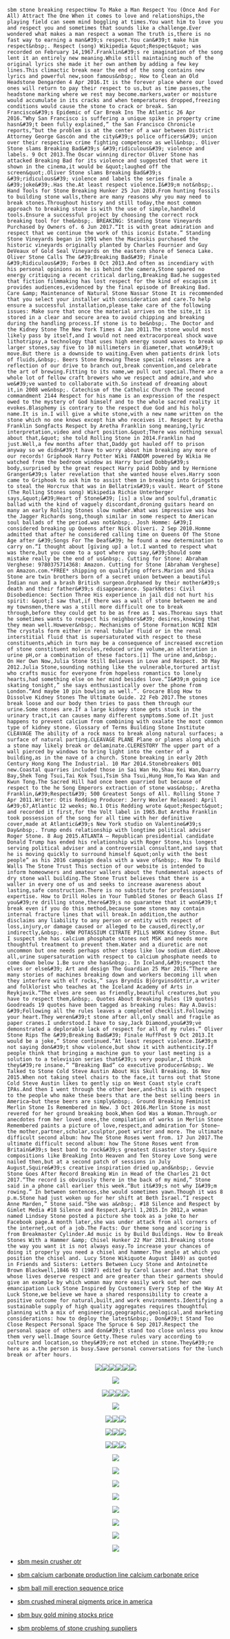 
```
sbm stone breaking respectHow To Make a Man Respect You (Once And For All) Attract The One When it comes to love and relationships,the playing field can seem mind boggling at times.You want him to love you and respect you and sometimes that sounds like a challenge.Ever wondered what makes a man respect a woman The truth is,there is no fast way to earning a man&#39;s respect.You can&#39;t make him respect&nbsp;. Respect (song) Wikipedia &quot;Respect&quot; was recorded on February 14,1967.Franklin&#39;s re imagination of the song lent it an entirely new meaning.While still maintaining much of the original lyrics she made it her own anthem by adding a few key lines.This climactic break near the end of the song contains new lyrics and powerful new,soon famous&nbsp;. How to Clean an Old Headstone Dengarden 4 Apr 2016.It is the forever place where our loved ones will return to pay their respect to us,but as time passes,the headstone marking where we rest may become.markers,water or moisture would accumulate in its cracks and when temperatures dropped,freezing conditions would cause the stone to crack or break. San Francisco&#39;s Epidemic of Car Break Ins The Atlantic 26 Apr 2016.“Why San Francisco is suffering a unique spike in property crime hasn&#39;t been fully explained,” the San Francisco Chronicle reports,“but the problem is at the center of a war between District Attorney George Gascón and the city&#39;s police officers&#39; union over their respective crime fighting competence as well&nbsp;. Oliver Stone slams Breaking Bad&#39;s &#39;ridiculous&#39; violence and labels. 9 Oct 2013.The Oscar winning director Oliver Stone has attacked Breaking Bad for its violence and suggested that were it shown in the cinema,it would be &quot;laughed off the screen&quot;.Oliver Stone slams Breaking Bad&#39;s &#39;ridiculous&#39; violence and labels the series finale a &#39;joke&#39;.Has the.At least respect violence.I&#39;m not&nbsp;. Hand Tools for Stone Breaking Hunker 25 Jun 2010.From hunting fossils to building stone walls,there are many reasons why you may need to break stones.Throughout history and still today,the most common approach to breaking stone is with the use of simple,handheld tools.Ensure a successful project by choosing the correct rock breaking tool for the&nbsp;. BREAKING: Standing Stone Vineyards Purchased by Owners of. 6 Jun 2017.“It is with great admiration and respect that we continue the work of this iconic Estate.” Standing Stone Vineyards began in 1991 when the Macinskis purchased the historic vineyards originally planted by Charles Fournier and Guy DeVeaux of Gold Seal Vineyards on the eastern shore of Seneca Lake. Oliver Stone Calls The &#39;Breaking Bad&#39; Finale &#39;Ridiculous&#39; Forbes 8 Oct 2013.And often as incendiary with his personal opinions as he is behind the camera,Stone spared no energy critiquing a recent critical darling,Breaking Bad.he suggested that fiction filmmaking has lost respect for the kind of escapism it provides audiences,evidenced by the final episode of Breaking Bad. Care &amp; Maintenance of Natural Stone Nassar Stone It is recommended that you select your installer with consideration and care.To help ensure a successful installation,please take care of the following issues: Make sure that once the material arrives on the site,it is stored in a clear and secure area to avoid chipping and breaking during the handling process.If stone is to be&nbsp;. The Doctor and the Kidney Stone The New York Times 4 Jan 2011.The stone would most likely pass by itself,and I would not need extracorporeal shock wave lithotripsy,a technology that uses high energy sound waves to break up larger stones,say five to 10 millimeters in diameter,that won&#39;t move.But there is a downside to waiting.Even when patients drink lots of fluids,&nbsp;. Beers Stone Brewing These special releases are a reflection of our drive to branch out,break convention,and celebrate the art of brewing.Fitting to its name,we pull out special.There are a whole lot of fellow craft brewers who we respect and admire,and who we&#39;ve wanted to collaborate with.So instead of dreaming about it,in 2008 we&nbsp;. Catechism of the Catholic Church The second commandment 2144 Respect for his name is an expression of the respect owed to the mystery of God himself and to the whole sacred reality it evokes.Blasphemy is contrary to the respect due God and his holy name.It is in.I will give a white stone,with a new name written on the stone which no one knows except him who receives it. Respect by Aretha Franklin Songfacts Respect by Aretha Franklin song meaning,lyric interpretation,video and chart position.&quot;There was nothing sexual about that,&quot; she told Rolling Stone in 2014.Franklin had just.Well,a few months after that,Daddy got hauled off to prison anyway so we didn&#39;t have to worry about him breaking any more of our records! Griphook Harry Potter Wiki FANDOM powered by Wikia He watched from the bedroom window as Harry buried Dobby&#39;s body,surprised by the great respect Harry paid Dobby and by Hermione Granger&#39;s later revelation that she wanted house elves.Harry soon came to Griphook to ask him to assist them in breaking into Gringotts to steal the Horcrux that was in Bellatrix&#39;s vault. Heart of Stone (The Rolling Stones song) Wikipedia Richie Unterberger says,&quot;&#39;Heart of Stone&#39; [is] a slow and soulful,dramatic ballad with the kind of vaguely discordant,droning guitars heard on many an early Rolling Stones slow number.What was impressive was how the Jagger Richards song,though similar in some respect to American soul ballads of the period.was not&nbsp;. Josh Homme: &#39;I considered breaking up Queens after Nick Oliveri. 2 Sep 2010.Homme admitted that after he considered calling time on Queens Of The Stone Age after &#39;Songs For The Deaf&#39; he found a new determination to carry on.“I thought about [giving up] a lot.I wanted to respect what was there,but you come to a spot where you say,&#39;Should some mistake really be the end of us&nbsp;. Cutting for Stone: Abraham Verghese: 9780375714368: Amazon. Cutting for Stone [Abraham Verghese] on Amazon.com.*FREE* shipping on qualifying offers.Marion and Shiva Stone are twin brothers born of a secret union between a beautiful Indian nun and a brash British surgeon.Orphaned by their mother&#39;s death and their father&#39;s disappearance. SparkNotes: Civil Disobedience: Section Three His experience in jail did not hurt his spirit: &quot;I saw that,if there was a wall of stone between me and my townsmen,there was a still more difficult one to break through,before they could get to be as free as I was.Thoreau says that he sometimes wants to respect his neighbors&#39; desires,knowing that they mean well.However&nbsp;. Mechanisms of Stone Formation NCBI NIH The crystals form either in renal tubular fluid or in the renal interstitial fluid that is supersaturated with respect to these constituents,which in turn may be a consequence of increased excretion of stone constituent molecules,reduced urine volume,an alteration in urine pH,or a combination of these factors.[1] The urine and,&nbsp;. On Her Own Now,Julia Stone Still Believes in Love and Respect. 30 May 2012.Julia Stone,sounding nothing like the vulnerable,tortured artist who crafts music for everyone from hopeless romantics to lonely hearts,had something else on her mind besides love.“I&#39;m going ice skating tonight,” she says enthusiastically over the phone from London.“And maybe 10 pin bowling as well.”. Grocare Blog How to Dissolve Kidney Stones The Ultimate Guide. 22 Feb 2017.The stones break loose and our body then tries to pass them through our urine.Some stones are.If a large kidney stone gets stuck in the urinary tract,it can causes many different symptoms.Some of.It just happens to prevent calcium from combining with oxalate the most common type of kidney stone. Glossary of Terms Building Stone Institute CLEAVAGE The ability of a rock mass to break along natural surfaces; a surface of natural parting.CLEAVAGE PLANE Plane or planes along which a stone may likely break or delaminate.CLERESTORY The upper part of a wall pierced by windows to bring light into the center of a building,as in the nave of a church. Stone breaking in early 20th Century Hong Kong The Industrial. 10 Mar 2014.Stonebreakers 001 new.Coastal quarries included those in Sai Wan Ho,Shau Kei Wan,Quarry Bay,Shek Tong Tsui,Tai Kok Tsui,Tsim Sha Tsui,Hung Hom,To Kwa Wan and Kwun Tong.The Sacred Hill had once been quarried but because of respect to the he Song Emperors extraction of stone was&nbsp;. Aretha Franklin,&#39;Respect&#39; 500 Greatest Songs of All. Rolling Stone 7 Apr 2011.Writer: Otis Redding Producer: Jerry Wexler Released: April &#39;67,Atlantic 12 weeks; No.1 Otis Redding wrote &quot;Respect&quot; and recorded it first,for the Volt label in 1965.But Aretha Franklin took possession of the song for all time with her definitive cover,made at Atlantic&#39;s New York studio on Valentine&#39;s Day&nbsp;. Trump ends relationship with longtime political adviser Roger Stone. 8 Aug 2015.ATLANTA — Republican presidential candidate Donald Trump has ended his relationship with Roger Stone,his longest serving political adviser and a controversial consultant,and says that he is moving quickly to surround himself &quot;only with the best people” as his 2016 campaign deals with a wave of&nbsp;. How To Build Walls The Stone Trust This section of our website is intended to inform homeowners and amateur wallers about the fundamental aspects of dry stone wall building.The Stone Trust believes that there is a waller in every one of us and seeks to increase awareness about lasting,safe construction.There is no substitute for professional expertise. How to Drill Holes in Your Tumbled Stones or Beach Glass If you&#39;re drilling stone,there&#39;s no guarantee that it won&#39;t break even if you do this method,because some stones may contain internal fracture lines that will break.In addition,the author disclaims any liability to any person or entity with respect of loss,injury,or damage caused or alleged to be caused,directly,or indirectly,&nbsp;. HOW POTASSIUM CITRATE PILLS WORK Kidney Stone. But I suspect she has calcium phosphate stones not MSK and needs more thoughtful treatment to prevent them.Water and a diuretic are not uncommon but one needs perhaps other steps like low sodium diet.Above all,urine supersaturation with respect to calcium phosphate needs to come down below 1.Be sure she has&nbsp;. In Iceland,&#39;respect the elves or else&#39; Art and design The Guardian 25 Mar 2015.“There are many stories of machines breaking down and workers becoming ill when they interfere with elf rocks,” says Bryndís Björgvinsdóttir,a writer and folklorist who teaches at the Iceland Academy of Arts in Reykjavik.“The elves are seen as friendly,beautiful creatures,but you have to respect them,&nbsp;. Quotes About Breaking Rules (19 quotes) Goodreads 19 quotes have been tagged as breaking rules: Ray A.Davis: &#39;Following all the rules leaves a completed checklist.Following your heart.They weren&#39;t stone after all,only small and fragile as paper cranes.I understood.I have to say,Jack Diamond,you&#39;ve demonstrated a deplorable lack of respect for all of my rules.” Oliver Stone Rips The &#39;Breaking Bad&#39; Finale HuffPost 9 Oct 2013.It would be a joke,” Stone continued.“At least respect violence.I&#39;m not saying don&#39;t show violence,but show it with authenticity.If people think that bringing a machine gun to your last meeting is a solution to a television series that&#39;s very popular,I think they&#39;re insane.” “Breaking Bad” co executive producer&nbsp;. We Talked to Stone Cold Steve Austin About His Skull Breaking. 16 Nov 2015.When not taking steel chairs to the face,it turns out that Stone Cold Steve Austin likes to gently sip on West Coast style craft IPAs.And then I went through the other beer,and—this is with respect to the people who make these beers that are the best selling beers in America—but these beers are simply&nbsp;. Ground Breaking Feminist Merlin Stone Is Remembered in New. 3 Oct 2016.Merlin Stone is most revered for her ground breaking book,When God Was a Woman.Through.or anecdotes from her loved ones,the compilation of works in Merlin Stone Remembered paints a picture of love,respect,and admiration for Stone—the mother,partner,scholar,sculptor,poet writer and more. The ultimate difficult second album: how The Stone Roses went from. 17 Jun 2017.The ultimate difficult second album: how The Stone Roses went from Britain&#39;s best band to rock&#39;s greatest disaster story.Squire compositions like Breaking Into Heaven and Ten Storey Love Song were nailed then,but at a second patch of sessions in July August,Squire&#39;s creative inspiration dried up,and&nbsp;. Gevvie Stone Goes After Record Breaking Win in Head of the Charles 21 Oct 2017.“The record is obviously there in the back of my mind,” Stone said in a phone call earlier this week.“But it&#39;s not why I&#39;m rowing.” In between sentences,she would sometimes yawn.Though it was 8 p.m.Stone had just woken up for her shift at Beth Israel.“I respect Anne Marden,” Stone said.“She was a&nbsp;. #18 Silence and Respect by Gimlet Media #18 Silence and Respect.April 1,2015.In 2012,a woman named Lindsey Stone posted a picture she took as a joke to her Facebook page.A month later,she was under attack from all corners of the internet,out of a job.The Facts: Our theme song and scoring is from Breakmaster Cylinder.Ad music is by Build Buildings. How to Break Stones With a Hammer &amp; Chisel Hunker 22 Mar 2011.Breaking stone the way you want it is not always easy.To increase your chances of doing it properly you need a chisel and hammer.The angle at which you position the chisel and. Lucy Stone Wikiquote August 1849) as quoted in Friends and Sisters: Letters Between Lucy Stone and Antoinette Brown Blackwell,1846 93 (1987) edited by Carol Lasser and.that they whose lives deserve respect and are greater than their garments should give an example by which woman may more easily work out her own emancipation Luck Stone Inspired by Customers Every Step of the Way At Luck Stone,we believe we have a shared responsibility to create a positive outcome for natural,built,and work environments.Identifying a sustainable supply of high quality aggregates requires thoughtful planning with a mix of engineering,geographic,geological,and marketing considerations: how to deploy the latest&nbsp;. Don&#39;t Stand Too Close Respect Personal Space The Spruce 6 Sep 2017.Respect the personal space of others and don&#39;t stand too close unless you know them very well.Image Source Getty.These rules vary according to culture and location,so they&#39;re not etched in stone.They&#39;re here as a.the person is busy.Save personal conversations for the lunch break or after hours. 
```

<div align="center">
  
<a rel="nofollow" href="https://m.shibang-china.com?f=github&k=sbm+stone+breaking+respect"><img src="https://static.shibang-china.com/en/l.png"></a><img src="https://static.shibang-china.com/en/hw.png"><a rel="nofollow" href="https://m.shibang-china.com/product/?f=github&k=sbm+stone+breaking+respect"><img src="https://static.shibang-china.com/en/p.png"></a><a rel="nofollow" href="https://m.shibang-china.com/cases/?f=github&k=sbm+stone+breaking+respect"><img src="https://static.shibang-china.com/en/c.png"></a><a rel="nofollow" href="https://m.shibang-china.com/news/?f=github&k=sbm+stone+breaking+respect"><img src="https://static.shibang-china.com/en/n.png"></a><a rel="nofollow" href="https://m.shibang-china.com?f=github&k=sbm+stone+breaking+respect"><img src="https://static.shibang-china.com/en/m.png"></a>

<a rel="nofollow" href="https://m.shibang-china.com/product/?f=github&k=sbm+stone+breaking+respect"><img src="https://static.shibang-china.com/en/b.jpg"></a>
  
<a rel="nofollow" href="https://m.shibang-china.com/solution-aggregate.html?f=github&k=sbm+stone+breaking+respect"><img src="https://static.shibang-china.com/en/a.jpg"></a><a rel="nofollow" href="https://m.shibang-china.com/solution-mine.html?f=github&k=sbm+stone+breaking+respect"><img src="https://static.shibang-china.com/en/m.jpg"></a><a rel="nofollow" href="https://m.shibang-china.com/solution-mill.html?f=github&k=sbm+stone+breaking+respect"><img src="https://static.shibang-china.com/en/g.jpg"></a><a rel="nofollow" href="https://m.shibang-china.com/solution-epc.html?f=github&k=sbm+stone+breaking+respect"><img src="https://static.shibang-china.com/en/e.jpg"></a>

<a rel="nofollow" href="https://m.shibang-china.com/product/?f=github&k=sbm+stone+breaking+respect"><img src="https://static.shibang-china.com/en/a-p.png"></a>

<a rel="nofollow" href="https://m.shibang-china.com/product/crusher/c6x.html?f=github&k=sbm+stone+breaking+respect"><img src="https://static.shibang-china.com/en/j.jpg"></a><a rel="nofollow" href="https://m.shibang-china.com/product/crusher/ci5x.html?f=github&k=sbm+stone+breaking+respect"><img src="https://static.shibang-china.com/en/i.jpg"></a><a rel="nofollow" href="https://m.shibang-china.com/product/crusher/hst.html?f=github&k=sbm+stone+breaking+respect"><img src="https://static.shibang-china.com/en/c.jpg"></a>

<a rel="nofollow" href="https://m.shibang-china.com/product/mill/mtw.html?f=github&k=sbm+stone+breaking+respect"><img src="https://static.shibang-china.com/en/mtw.jpg"></a><a rel="nofollow" href="https://m.shibang-china.com/product/mill/scm.html?f=github&k=sbm+stone+breaking+respect"><img src="https://static.shibang-china.com/en/scm.jpg"></a><a rel="nofollow" href="https://m.shibang-china.com/product/mill/lm.html?f=github&k=sbm+stone+breaking+respect"><img src="https://static.shibang-china.com/en/lm.jpg"></a>

<a rel="nofollow" href="https://m.shibang-china.com/product/sand/vsi6x.html?f=github&k=sbm+stone+breaking+respect"><img src="https://static.shibang-china.com/en/6x.jpg"></a><a rel="nofollow" href="https://m.shibang-china.com/product/sand/vu.html?f=github&k=sbm+stone+breaking+respect"><img src="https://static.shibang-china.com/en/vu.jpg"></a><a rel="nofollow" href="https://m.shibang-china.com/product/mobile/klun.html?f=github&k=sbm+stone+breaking+respect"><img src="https://static.shibang-china.com/en/k.jpg"></a>

<a rel="nofollow" href="https://m.shibang-china.com/cases/?f=github&k=sbm+stone+breaking+respect"><img src="https://static.shibang-china.com/en/case.png"></a>

<a rel="nofollow" href="https://m.shibang-china.com/cases/aggregate/202.html?f=github&k=sbm+stone+breaking+respect"><img src="https://static.shibang-china.com/en/c-1.jpg"></a>

<a rel="nofollow" href="https://m.shibang-china.com/cases/aggregate/203.html?f=github&k=sbm+stone+breaking+respect"><img src="https://static.shibang-china.com/en/c-2.jpg"></a>

<a rel="nofollow" href="https://m.shibang-china.com/cases/mill/123.html?f=github&k=sbm+stone+breaking+respect"><img src="https://static.shibang-china.com/en/c-3.jpg"></a>

<a rel="nofollow" href="https://m.shibang-china.com/contact_us.html?f=github&k=sbm+stone+breaking+respect"><img src="https://static.shibang-china.com/en/contact.png"></a>

<a rel="nofollow" href="https://swt.shibang-china.com/?f=github&k=sbm+stone+breaking+respect"><img src="https://static.shibang-china.com/en/chat.png"></a>

<a rel="nofollow" href="https://whatsapp.shibangsoft.com/WhatsApp.php?f=github&k=sbm+stone+breaking+respect"><img src="https://static.shibang-china.com/en/whatsapp.png"></a>

<a rel="nofollow" href="https://m.shibang-china.com/?f=github&k=sbm+stone+breaking+respect"><img src="https://static.shibang-china.com/en/website.png"></a>

</div>


* [sbm mesin crusher otr](sbm%20mesin%20crusher%20otr.md)

* [sbm calcium carbonate production line calcium carbonate price](sbm%20calcium%20carbonate%20production%20line%20calcium%20carbonate%20price.md)

* [sbm ball mill erection sequence price](sbm%20ball%20mill%20erection%20sequence%20price.md)

* [sbm crushed mineral pigments price in america](sbm%20crushed%20mineral%20pigments%20price%20in%20america.md)

* [sbm buy gold mining stocks price](sbm%20buy%20gold%20mining%20stocks%20price.md)

* [sbm problems of stone crushing suppliers](sbm%20problems%20of%20stone%20crushing%20suppliers.md)